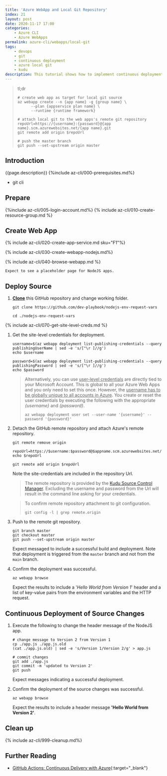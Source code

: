 ```yaml
---
title: 'Azure WebApp and Local Git Repository'
index: 21
layout: post
date: 2020-11-17 17:00
categories: 
    - Azure CLI
    - Azure WebApps
permalink: azure-cli/webapps/local-git
tags:
    - devops
    - git
    - continuous deployment
    - azure local git
    - kudu
description: This tutorial shows how to implement continuous deployment with an Azure Local Git repository.
---
```

>tl;dr
>```shell
># create web app as target for local git source
>az webapp create --n {app name} -g {group name} \
>       --plan {appservice plan name} \
>       --runtime {runtime framework}
>
># attach local git to the web apps's remote git repository
>repoUrl=https://{username}:{password}@{app name}.scm.azurewebsites.net/{app name}.git
>git remote add origin $repoUrl
>
># push the master branch 
>git push --set-upstream origin master
>```

## **Introduction**

{{page.description}}
{%include az-cli/000-prerequisites.md%}
- git cli

## **Prepare**
{%include az-cli/005-login-account.md%}
{% include az-cli/010-create-resource-group.md %}

## **Create Web App**

{% include az-cli/020-create-app-service.md sku="F1"%}

{% include az-cli/030-create-webapp-nodejs.md%}

{% include az-cli/040-browse-webapp.md %}

    Expect to see a placeholder page for NodeJS apps.

## **Deploy Source**

1. **[Clone](https://docs.github.com/en/free-pro-team@latest/github/creating-cloning-and-archiving-repositories/cloning-a-repository)** this GitHub repository and change working folder.

    ```shell
    git clone https://github.com/dev-playbook/nodejs-env-request-vars

    cd ./nodejs-env-request-vars
    ```

{% include az-cli/070-get-site-level-creds.md %}

1. Get the site-level credentials for deployment.

    ```shell
    username=$(az webapp deployment list-publishing-credentials --query publishingUserName | sed -e 's/["\r ]//g')
    echo $username

    password=$(az webapp deployment list-publishing-credentials --query publishingPassword | sed -e 's/["\r ]//g')
    echo $password
    ```

    >Alternatively, you can use <u>user-level credentials</u> are directly tied to your Microsoft Account. This is global to all your Azure Web Apps and you only need to set this once. However, the <u>username has to be globally unique to all accounts in Azure</u>. You create or reset the user credentials by executing the following with the appropriate _{username}_ and _{password}_.
    >```
    >az webapp deployment user set --user-name '{username}' --password '{password}'
    >```

1. Detach the GitHub remote repository and attach Azure's remote repository.

    ```shell
    git remote remove origin

    repoUrl=https://$username:$password@$appname.scm.azurewebsites.net/$appname.git
    echo $repoUrl

    git remote add origin $repoUrl
    ```
    Note the site-credentials are included in the repository Url.
    >The remote repository is provided by the [Kudu Source Control Manager](https://azure.microsoft.com/en-gb/resources/videos/what-is-kudu-with-david-ebbo/). Excluding the username and password from the Url will result in the command line asking for your credentials.

    >To confirm remote repository attachment to git configuration.
    >```
    >git config -l | grep remote.origin
    >```

1. Push to the remote git repository.

    ```shell
    git branch master
    git checkout master
    git push --set-upstream origin master
    ```
    Expect messaged to include a successful build and deployment.
    Note that deployment is triggered from the <code>master</code> branch and not from the <code>main</code> branch.

1. Confirm the deployment was successful.

    ```shell
    az webapp browse
    ```
    Expect the results to include a '_Hello World from Version 1_' header and a list of key-value pairs from the environment variables and the HTTP request.

## **Continuous Deployment of Source Changes**

1. Execute the following to change the header message of the NodeJS app.

    ```shell
    # change message to Version 2 from Version 1
    cp ./app.js ./app.js.old
    (cat ./app.js.old) | sed -e 's/Version 1/Version 2/g' > app.js

    # commit changes
    git add ./app.js
    git commit -m 'updated to Version 2'
    git push
    ```
    Expect messages indicating a successful deployment.

1. Confirm the deployment of the source changes was successful.

    ```shell
    az webapp browse
    ```
    Expect the results to include a header message **'Hello World from Version 2'**.

## **Clean up**

{% include az-cli/999-cleanup.md%}

## **Further Reading**

- [GitHub Actions: Continuous Delivery with Azure](https://lab.github.com/githubtraining/github-actions:-continuous-delivery-with-azure){:target="_blank"}

